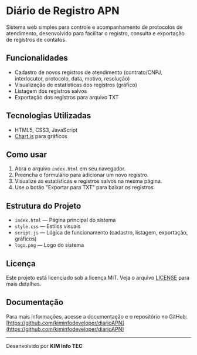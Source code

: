 # Diário de Registro APN

Sistema web simples para controle e acompanhamento de protocolos de atendimento, desenvolvido para facilitar o registro, consulta e exportação de registros de contatos.

## Funcionalidades

-   Cadastro de novos registros de atendimento (contrato/CNPJ, interlocutor, protocolo, data, motivo, resolução)
-   Visualização de estatísticas dos registros (gráfico)
-   Listagem dos registros salvos
-   Exportação dos registros para arquivo TXT

## Tecnologias Utilizadas

-   HTML5, CSS3, JavaScript
-   [Chart.js](https://www.chartjs.org/) para gráficos

## Como usar

1. Abra o arquivo `index.html` em seu navegador.
2. Preencha o formulário para adicionar um novo registro.
3. Visualize as estatísticas e registros salvos na mesma página.
4. Use o botão "Exportar para TXT" para baixar os registros.

## Estrutura do Projeto

-   `index.html` — Página principal do sistema
-   `style.css` — Estilos visuais
-   `script.js` — Lógica de funcionamento (cadastro, listagem, exportação, gráficos)
-   `logo.png` — Logo do sistema

## Licença

Este projeto está licenciado sob a licença MIT. Veja o arquivo [LICENSE](LICENSE) para mais detalhes.

## Documentação

Para mais informações, acesse a documentação e o repositório no GitHub: [https://github.com/kiminfodeveloper/diarioAPN](https://github.com/kiminfodeveloper/diarioAPN)

---

Desenvolvido por **KIM Info TEC**
